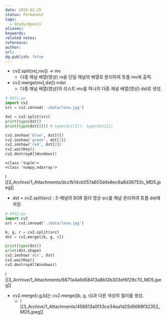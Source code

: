 ```yaml
---
date: 2025-02-25
status: Permanent
tags:
  - Study/OpenCV
aliases: 
keywords: 
related notes: 
reference: 
author: 
url: 
dg-publish: false
---
```

- cv2.split(m[,mv]) -> mv
	- 다중 채널 배열(영상) m을 단일 채널의 배열로 분리하여 튜플 mv에 출력.
- cv2.merge(mv[,dst])->dst
	- 다중 채널 배열(영상)의 리스트 mv를 하나의 다중 채널 배열(영상) dst로 생성.

```python
# 0411.py
import cv2
src = cv2.imread('./data/lena.jpg') 

dst = cv2.split(src)
print(type(dst))
print(type(dst[0])) # type(dst[1]), type(dst[2])

cv2.imshow('blue', dst[0])
cv2.imshow('green', dst[1])
cv2.imshow('red', dst[2])
cv2.waitKey()
cv2.destroyAllWindows()
```

```output
<class 'tuple'>
<class 'numpy.ndarray'>
```
![[3_Archive/1_Attachments/dccfb14cb057a603d4e6ec6a8d36753c_MD5.jpeg]]
- dst = cv2.split(src) : 3-채널의 BGR 컬러 영상 src를 채널 분리하여 튜플 dst에 저장.

```python
# 0412.py
import cv2
src = cv2.imread('./data/lena.jpg')

b, g, r = cv2.split(src)
dst = cv2.merge([b, g, r])

print(type(dst))
print(dst.shape)
cv2.imshow('dst', dst)
cv2.waitKey()
cv2.destroyAllWindows()
```
![[3_Archive/1_Attachments/6671a4a9d58413a8b12b303ef6f29c70_MD5.jpeg]]
- cv2.merge[r,g,b]는 cv2.merge([b, g, r])과 다른 색상의 컬러를 생성.
	- ![[3_Archive/1_Attachments/458613a0f33ce34ea1d25d5668f32352_MD5.jpeg]]